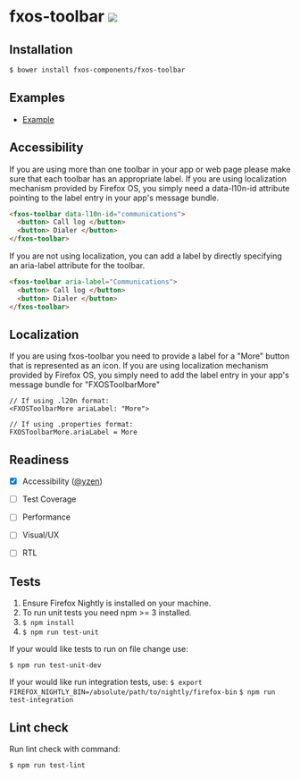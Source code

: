 # fxos-toolbar [![](https://travis-ci.org/fxos-components/fxos-toolbar.svg)](https://travis-ci.org/fxos-components/fxos-toolbar)


## Installation

```bash
$ bower install fxos-components/fxos-toolbar
```


## Examples

- [Example](http://fxos-components.github.io/fxos-toolbar)


## Accessibility

If you are using more than one toolbar in your app or web page please make sure that each toolbar
has an appropriate label. If you are using localization mechanism provided by Firefox OS, you simply
need a data-l10n-id attribute pointing to the label entry in your app's message bundle.

```html
<fxos-toolbar data-l10n-id="communications">
  <button> Call log </button>
  <button> Dialer </button>
</fxos-toolbar>
```

If you are not using localization, you can add a label by directly specifying an aria-label
attribute for the toolbar.

```html
<fxos-toolbar aria-label="Communications">
  <button> Call log </button>
  <button> Dialer </button>
</fxos-toolbar>
```


## Localization

If you are using fxos-toolbar you need to provide a label for a "More" button that is represented as
an icon. If you are using localization mechanism provided by Firefox OS, you simply need to add the
label entry in your app's message bundle for "FXOSToolbarMore"

```
// If using .l20n format:
<FXOSToolbarMore ariaLabel: "More">
```

```
// If using .properties format:
FXOSToolbarMore.ariaLabel = More
```

## Readiness

- [x] Accessibility ([@yzen](https://github.com/yzen))
- [ ] Test Coverage
- [ ] Performance
- [ ] Visual/UX
- [ ] RTL


## Tests

1. Ensure Firefox Nightly is installed on your machine.
2. To run unit tests you need npm >= 3 installed.
3. `$ npm install`
4. `$ npm run test-unit`

If your would like tests to run on file change use:

`$ npm run test-unit-dev`

If your would like run integration tests, use:
`$ export FIREFOX_NIGHTLY_BIN=/absolute/path/to/nightly/firefox-bin`
`$ npm run test-integration`

## Lint check

Run lint check with command:

`$ npm run test-lint`
